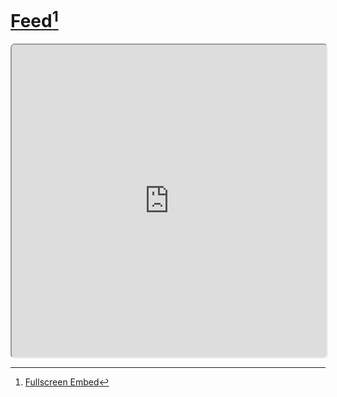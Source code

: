 # <a rel="me" href="https://mastodon.world/@GL513">Feed</a>[^1]


<iframe title="Powered by Fedifeed :)" allowfullscreen sandbox="allow-top-navigation allow-scripts" width="100%" height="500" src="https://fedifeed.com/api/v1/feed?user=GL513&instance=https%3A%2F%2Fmastodon.world&instance_type=&theme=pleroma&size=95&header=true&replies=true&boosts=true" style="border-radius: 7px;"></iframe>

[^1]: [Fullscreen Embed](https://www.mastofeed.com/apiv2/feed?userurl=https%3A%2F%2Fmastodon.world%2Fusers%2FGL513&theme=dark&size=100&header=true&replies=false&boosts=true)
